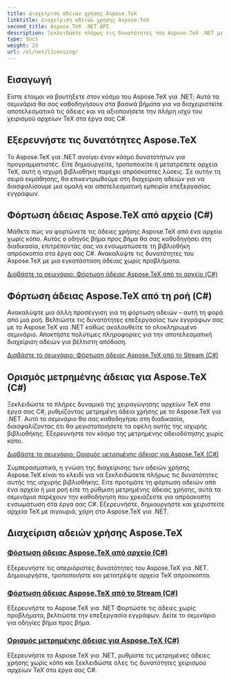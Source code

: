 ```yaml
---
title: Διαχείριση αδειών χρήσης Aspose.TeX
linktitle: Διαχείριση αδειών χρήσης Aspose.TeX
second_title: Aspose.TeX .NET API
description: Ξεκλειδώστε πλήρως τις δυνατότητες του Aspose.TeX .NET με αυτά τα σεμινάρια. Μάθετε να διαχειρίζεστε άδειες, να βελτιώνετε την επεξεργασία εγγράφων και να εξερευνάτε απεριόριστες δυνατότητες.
type: docs
weight: 23
url: /el/net/licensing/
---
```

## Εισαγωγή

Είστε έτοιμοι να βουτήξετε στον κόσμο του Aspose.TeX για .NET; Αυτά τα σεμινάρια θα σας καθοδηγήσουν στα βασικά βήματα για να διαχειριστείτε αποτελεσματικά τις άδειες και να αξιοποιήσετε την πλήρη ισχύ του χειρισμού αρχείων TeX στα έργα σας C#.

## Εξερευνήστε τις δυνατότητες Aspose.TeX

Το Aspose.TeX για .NET ανοίγει έναν κόσμο δυνατοτήτων για προγραμματιστές. Είτε δημιουργείτε, τροποποιείτε ή μετατρέπετε αρχεία TeX, αυτή η ισχυρή βιβλιοθήκη παρέχει απρόσκοπτες λύσεις. Σε αυτήν τη σειρά εκμάθησης, θα επικεντρωθούμε στη διαχείριση αδειών για να διασφαλίσουμε μια ομαλή και αποτελεσματική εμπειρία επεξεργασίας εγγράφων.

## Φόρτωση άδειας Aspose.TeX από αρχείο (C#)

Μάθετε πώς να φορτώνετε τις άδειες χρήσης Aspose.TeX από ένα αρχείο χωρίς κόπο. Αυτός ο οδηγός βήμα προς βήμα θα σας καθοδηγήσει στη διαδικασία, επιτρέποντάς σας να ενσωματώσετε τη βιβλιοθήκη απρόσκοπτα στα έργα σας C#. Ανακαλύψτε τις δυνατότητες του Aspose.TeX με μια εγκατάσταση άδειας χωρίς προβλήματα.

[Διαβάστε το σεμινάριο: Φόρτωση άδειας Aspose.TeX από το αρχείο (C#)](./load-license-from-file-csharp/)

## Φόρτωση άδειας Aspose.TeX από τη ροή (C#)

Ανακαλύψτε μια άλλη προσέγγιση για τη φόρτωση αδειών – αυτή τη φορά από μια ροή. Βελτιώστε τις δυνατότητες επεξεργασίας των εγγράφων σας με το Aspose.TeX για .NET καθώς ακολουθείτε το ολοκληρωμένο σεμινάριο. Αποκτήστε πολύτιμες πληροφορίες για την αποτελεσματική διαχείριση αδειών για βέλτιστη απόδοση.

[Διαβάστε το σεμινάριο: Φόρτωση άδειας Aspose.TeX από το Stream (C#)](./load-license-from-stream-csharp/)

## Ορισμός μετρημένης άδειας για Aspose.TeX (C#)

Ξεκλειδώστε το πλήρες δυναμικό της χειραγώγησης αρχείων TeX στα έργα σας C#, ρυθμίζοντας μετρημένη άδεια χρήσης με το Aspose.TeX για .NET. Αυτό το σεμινάριο θα σας καθοδηγήσει στη διαδικασία, διασφαλίζοντας ότι θα μεγιστοποιήσετε τα οφέλη αυτής της ισχυρής βιβλιοθήκης. Εξερευνήστε τον κόσμο της μετρημένης αδειοδότησης χωρίς κόπο.

[Διαβάστε το σεμινάριο: Ορισμός μετρημένης άδειας για Aspose.TeX (C#)](./set-metered-license-csharp/)

Συμπερασματικά, η γνώση της διαχείρισης των αδειών χρήσης Aspose.TeX είναι το κλειδί για να ξεκλειδώσετε πλήρως τις δυνατότητες αυτής της ισχυρής βιβλιοθήκης. Είτε προτιμάτε τη φόρτωση αδειών από ένα αρχείο ή μια ροή είτε τη ρύθμιση μετρημένης άδειας χρήσης, αυτά τα σεμινάρια παρέχουν την καθοδήγηση που χρειάζεστε για απρόσκοπτη ενσωμάτωση στα έργα σας C#. Εξερευνήστε, δημιουργήστε και χειριστείτε αρχεία TeX με σιγουριά, χάρη στο Aspose.TeX για .NET.
## Διαχείριση αδειών χρήσης Aspose.TeX
### [Φόρτωση άδειας Aspose.TeX από αρχείο (C#)](./load-license-from-file-csharp/)
Εξερευνήστε τις απεριόριστες δυνατότητες του Aspose.TeX για .NET. Δημιουργήστε, τροποποιήστε και μετατρέψτε αρχεία TeX απρόσκοπτα.
### [Φόρτωση άδειας Aspose.TeX από το Stream (C#)](./load-license-from-stream-csharp/)
Εξερευνήστε το Aspose.TeX για .NET Φορτώστε τις άδειες χωρίς προβλήματα, βελτιώστε την επεξεργασία εγγράφων. Δείτε το σεμινάριο για οδηγίες βήμα προς βήμα.
### [Ορισμός μετρημένης άδειας για Aspose.TeX (C#)](./set-metered-license-csharp/)
Εξερευνήστε το Aspose.TeX για .NET, ρυθμίστε τις μετρημένες άδειες χρήσης χωρίς κόπο και ξεκλειδώστε όλες τις δυνατότητες χειρισμού αρχείων TeX στα έργα σας C#.